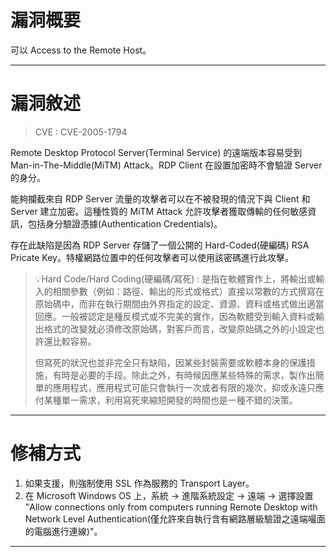 # 漏洞概要

可以 Access to the Remote Host。


---

# 漏洞敘述

> CVE : CVE-2005-1794

Remote Desktop Protocol Server(Terminal Service) 的遠端版本容易受到 Man-in-The-Middle(MiTM) Attack。RDP Client 在設置加密時不會驗證 Server 的身分。

能夠攔截來自 RDP Server 流量的攻擊者可以在不被發現的情況下與 Client 和 Server 建立加密。這種性質的 MiTM Attack 允許攻擊者獲取傳輸的任何敏感資訊，包括身分驗證憑據(Authentication Credentials)。

存在此缺陷是因為 RDP Server 存儲了一個公開的 Hard-Coded(硬編碼) RSA Pricate Key。特權網路位置中的任何攻擊者可以使用該密碼進行此攻擊。

> 💡Hard Code/Hard Coding(硬編碼/寫死) : 是指在軟體實作上，將輸出或輸入的相關參數（例如：路徑、輸出的形式或格式）直接以常數的方式撰寫在原始碼中，而非在執行期間由外界指定的設定、資源、資料或格式做出適當回應。一般被認定是種反模式或不完美的實作，因為軟體受到輸入資料或輸出格式的改變就必須修改原始碼，對客戶而言，改變原始碼之外的小設定也許還比較容易。
>
> 但寫死的狀況也並非完全只有缺陷，因某些封裝需要或軟體本身的保護措施，有時是必要的手段。除此之外，有時候因應某些特殊的需求，製作出簡單的應用程式，應用程式可能只會執行一次或者有限的幾次，抑或永遠只應付某種單一需求，利用寫死來縮短開發的時間也是一種不錯的決策。


---

# 修補方式

1. 如果支援，則強制使用 SSL 作為服務的 Transport Layer。
2. 在 Microsoft Windows OS 上，系統 -> 進階系統設定 -> 遠端 -> 選擇設置 "Allow connections only from computers running Remote Desktop with Network Level Authentication(僅允許來自執行含有網路層級驗證之遠端嘬面的電腦進行連線)"。


---
